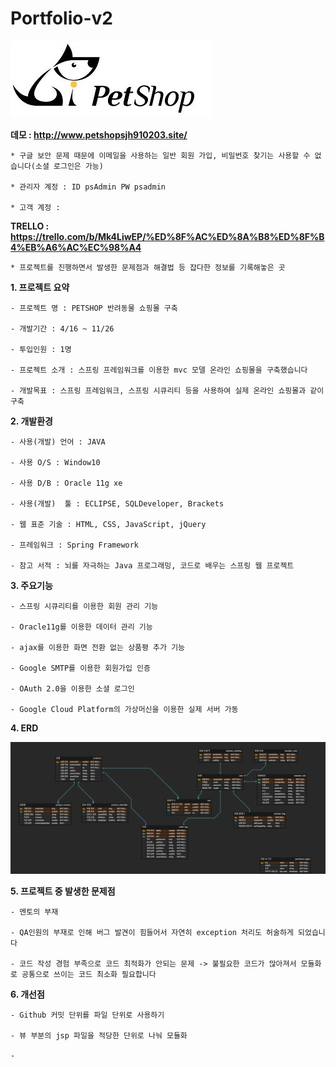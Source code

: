 # Portfolio-v2

![petshoplogo2](./image/petshoplogo2.jpg) 

 **데모 : http://www.petshopsjh910203.site/**
 
 	* 구글 보안 문제 때문에 이메일을 사용하는 일반 회원 가입, 비밀번호 찾기는 사용할 수 없습니다(소셜 로그인은 가능)
	
 	* 관리자 계정 : ID psAdmin PW psadmin
	
	* 고객 계정 : 

 **TRELLO : https://trello.com/b/Mk4LiwEP/%ED%8F%AC%ED%8A%B8%ED%8F%B4%EB%A6%AC%EC%98%A4**
 
 	* 프로젝트를 진행하면서 발생한 문제점과 해결법 등 잡다한 정보를 기록해놓은 곳

 **1. 프로젝트 요약**

	- 프로젝트 명 : PETSHOP 반려동물 쇼핑몰 구축
	
	- 개발기간 : 4/16 ~ 11/26
	
	- 투입인원 : 1명
	
	- 프로젝트 소개 : 스프링 프레임워크를 이용한 mvc 모델 온라인 쇼핑몰을 구축했습니다
	
	- 개발목표 : 스프링 프레임워크, 스프링 시큐리티 등을 사용하여 실제 온라인 쇼핑몰과 같이 구축
		

**2. 개발환경**

	- 사용(개발) 언어 : JAVA
	
	- 사용 O/S : Window10
	
	- 사용 D/B : Oracle 11g xe
	
	- 사용(개발)  툴 : ECLIPSE, SQLDeveloper, Brackets
	
	- 웹 표준 기술 : HTML, CSS, JavaScript, jQuery
	
	- 프레임워크 : Spring Framework
	
	- 참고 서적 : 뇌를 자극하는 Java 프로그래밍, 코드로 배우는 스프링 웹 프로젝트

**3. 주요기능**

	- 스프링 시큐리티를 이용한 회원 관리 기능
	
	- Oracle11g를 이용한 데이터 관리 기능
	
	- ajax를 이용한 화면 전환 없는 상품평 추가 기능
	
	- Google SMTP를 이용한 회원가입 인증 
	
	- OAuth 2.0을 이용한 소셜 로그인 
	
	- Google Cloud Platform의 가상머신을 이용한 실제 서버 가동
	
**4. ERD**

![PetShopERD](./image/PetShopERD.png)

**5. 프로젝트 중 발생한 문제점**

	- 멘토의 부재
	
	- QA인원의 부재로 인해 버그 발견이 힘들어서 자연히 exception 처리도 허술하게 되었습니다
	
	- 코드 작성 경험 부족으로 코드 최적화가 안되는 문제 -> 불필요한 코드가 많아져서 모듈화로 공통으로 쓰이는 코드 최소화 필요합니다
	
**6. 개선점**

	- Github 커밋 단위를 파일 단위로 사용하기
	
	- 뷰 부분의 jsp 파일을 적당한 단위로 나눠 모듈화
	
	- 
	
